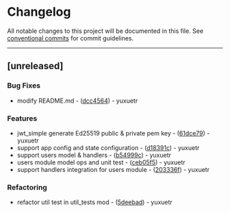# Changelog

All notable changes to this project will be documented in this file. See [conventional commits](https://www.conventionalcommits.org/) for commit guidelines.

---
## [unreleased]

### Bug Fixes

- modify README.md - ([dcc4564](https://github.com/yuxuetr/rust-template/commit/dcc456444905feabef4b38512761bafc928de604)) - yuxuetr

### Features

- jwt_simple generate Ed25519 public & private pem key - ([61dce79](https://github.com/yuxuetr/rust-template/commit/61dce79478a30171fc7e29050287f39a5ebba5b1)) - yuxuetr
- support app config and state configuration - ([d18391c](https://github.com/yuxuetr/rust-template/commit/d18391c01ae1851808b9d0c6946701766679cc0e)) - yuxuetr
- support users model & handlers - ([b54999c](https://github.com/yuxuetr/rust-template/commit/b54999c941e81a67f8684c5b2eb3321119c66434)) - yuxuetr
- users module model ops and unit test - ([ceb05f5](https://github.com/yuxuetr/rust-template/commit/ceb05f545ef013ee8572418af542baf0545d9c19)) - yuxuetr
- support handlers integration for users module - ([203336f](https://github.com/yuxuetr/rust-template/commit/203336f9aed62b3b081ac191e9ad5948237b9498)) - yuxuetr

### Refactoring

- refactor util test in util_tests mod - ([5deebad](https://github.com/yuxuetr/rust-template/commit/5deebad1706f4e82f8e9edd49452206cebbb2710)) - yuxuetr

<!-- generated by git-cliff -->
